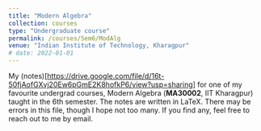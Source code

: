 ```yaml
---
title: "Modern Algebra"
collection: courses
type: "Undergraduate course"
permalink: /courses/Sem6/ModAlg
venue: "Indian Institute of Technology, Kharagpur"
# date: 2022-01-01
---
```


My (notes)[https://drive.google.com/file/d/16t-50fjAofGXvj20Ew6pGmE2K8hofkP6/view?usp=sharing] for one of my favourite undergrad courses, Modern Algebra (**MA30002**, IIT Kharagpur) taught in the 6th semester. The notes are written in LaTeX. There may be errors in this file, though I hope not too many. If you find any, feel free to reach out to me by email.